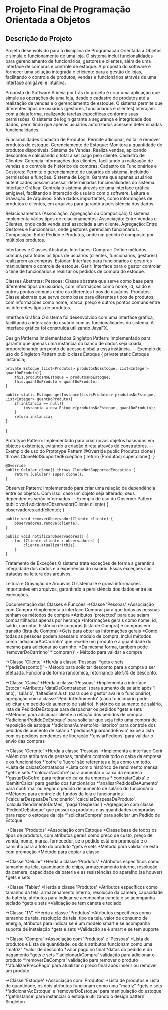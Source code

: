 # Projeto Final de Programação Orientada a Objetos

## Descrição do Projeto
Projeto desenvolvido para a disciplina de Programação Orientada a Objetos e simula o funcionamento de uma loja. O sistema inclui funcionalidades para gerenciamento de funcionários, gestores e clientes, além de uma interface de compras e controle de estoque. A proposta do software é fornecer uma solução integrada e eficiente para a gestão de lojas, facilitando o controle de produtos, vendas e funcionários através de uma interface amigável e intuitiva.


Proposta do Software
A ideia por trás do projeto é criar uma aplicação que simule as operações de uma loja, desde o cadastro de produtos até a realização de vendas e o gerenciamento de estoque. O sistema permite que diferentes tipos de usuários (gestores, funcionários e clientes) interajam com a plataforma, realizando tarefas específicas conforme suas permissões. O sistema de login garante a segurança e integridade dos dados, permitindo que apenas usuários autorizados acessem determinadas funcionalidades.


Funcionalidades
Cadastro de Produtos: Permite adicionar, editar e remover produtos do estoque.
Gerenciamento de Estoque: Monitora a quantidade de produtos disponíveis.
Sistema de Vendas: Realiza vendas, aplicando descontos e calculando o total a ser pago pelo cliente.
Cadastro de Clientes: Gerencia informações dos clientes, facilitando a realização de vendas e o controle de histórico de compras.
Cadastro de Funcionários e Gestores: Permite o gerenciamento de usuários do sistema, incluindo permissões e funções.
Sistema de Login: Garante que apenas usuários autenticados possam acessar determinadas funcionalidades do sistema.
Interface Gráfica: Controla o sistema através de uma interface gráfica amigável, facilitando a interação do usuário com o software.
Leitura e Gravação de Arquivos: Salva dados importantes, como informações de produtos e clientes, em arquivos para garantir a persistência dos dados.

Relacionamentos (Associação, Agregação ou Composição)
O sistema implementa vários tipos de relacionamentos:
Associação: Entre Vendas e Clientes, onde cada venda está associada a um cliente.
Agregação: Entre Gestores e Funcionarios, onde gestores gerenciam funcionários.
Composição: Entre Pedido e Produtos, onde um pedido é composto por múltiplos produtos.

Interfaces e Classes Abstratas
Interfaces:
Comprar: Define métodos comuns para todos os tipos de usuários (clientes, funcionários, gestores) realizarem as compras.
Estocar: Interface para funcionários e gestores manipularem o controle de estoque.
Gerir: Interface para o gestor controlar o time de funcionários e realizar os pedidos de compra do estoque.

Classes Abstratas:
Pessoas: Classe abstrata que serve como base para diferentes tipos de usuários, com informações como nome, id, saldo e outros pontos comuns entre os diferentes tipos de usuários.
Produtos: Classe abstrata que serve como base para diferentes tipos de produtos, com informações como nome, marca, preço e outros pontos comuns entre os diferentes tipos de produtos.


Interface Gráfica
O sistema foi desenvolvido com uma interface gráfica, facilitando a interação do usuário com as funcionalidades do sistema. A interface gráfica foi construída utilizando JavaFX.

Design Patterns Implementados
Singleton Pattern:
Implementado para garantir que apenas uma instância do banco de dados seja criada, proporcionando um ponto de acesso global a essa instância.
-- Exemplo de uso do Singleton Pattern
public class Estoque {
    private static Estoque instancia;

    private Estoque (List<Produtos> produtosNoEstoque, List<Integer> quantDoProduto){
        this.produtosNoEstoque = produtosNoEstoque;
        this.quantDoProduto = quantDoProduto;
    }

    public static Estoque getInstance(List<Produtos> produtosNoEstoque, List<Integer> quantDoProduto){
        if(instancia == null){
            instancia = new Estoque(produtosNoEstoque, quantDoProduto);
        }
        return instancia;
    }
}

Prototype Pattern:
Implementado para criar novos objetos baseados em objetos existentes, evitando a criação direta através de construtores.
-- Exemplo de uso do Prototype Pattern
    @Override
    public Produtos clone() throws CloneNotSupportedException {
        return (Produtos) super.clone();
    }

    @Override
    public Celular clone() throws CloneNotSupportedException {
        return (Celular) super.clone();
    }

Observer Pattern:
Implementado para criar uma relação de dependência entre os objetos. Com isso, caso um objeto seja alterado, seus dependentes serão informados
-- Exemplo de uso do Observer Pattern
    public void adicionarObservador(Cliente cliente) {
        observadores.add(cliente);
    }

    public void removerObservador(Cliente cliente) {
        observadores.remove(cliente);
    }

    public void notificarObservadores() {
        for (Cliente cliente : observadores) {
            cliente.atualizar(this);
        }
    }


Tratamento de Exceções
O sistema trata exceções de forma a garantir a integridade dos dados e a experiência do usuário. Essas exceções são tratadas na leitura dos arquivos.


Leitura e Gravação de Arquivos
O sistema lê e grava informações importantes em arquivos, garantindo a persistência dos dados entre as execuções.


Documentação das Classes e Funções
->Classe 'Pessoas'
*Associação com Compra
*Implementa a interface Comprar para que todas as pessoas tenham os métodos de compra
*Atributos 'protected' para que sejam compartilhados apenas por herança
*Informações gerais como nome, id, saldo, carrinho, histórico de compras (lista de Compra) e compras em transito (lista de Compra)
*Gets para obter as informações gerais
*Como todas as pessoas podem acessar o módulo de compra, inclui métodos como 'adicionarAoCarrinho' que recebe um produto e a quantidade do mesmo para adicionar ao carrinho.
*Da mesma forma, também pode 'removerDoCarrinho'
*'comprar()' - Método para validar a compra

->Classe 'Cliente'
*Herda a classe 'Pessoas'
*gets e sets
*'pedirDesconto()' - Método para solicitar desconto para a compra a ser efetuada. Funciona de forma randomica, retornando até 5% de desconto.

->Classe 'Caixa'
*Herda a classe 'Pessoas'
*Implementa a interface Estocar
*Atributos 'dataDeContratacao' (para aumento de salário após 1 ano), 'salário', 'faltasSemJust' (para que o gestor avalie o funcionário), agregação com a classe 'PedidoDeAumento' (cada funcionário pode solicitar um pedido de aumento de salário), histórico de aumento de salário, lista de PedidoDeEstoque para despachar os pedidos
*gets e sets
*Métodos para adicionar cliente a relação dos pedidos de compra.
*'adicionarPedidoDeEstoque' para solicitar que seja feito uma compra de reposição de estoque
*'adicionarAumentoNoHistorico' para controle dos pedidos de aumento de salário
*'pedidosAguardandoEnvio' exibe a lista com os pedidos pendentes de liberação
*'enviarPedidos' para validar o envio das compras

->Classe 'Gerente'
*Herda a classe 'Pessoas'
*Implementa a interface Gerir
*Além dos atributos de pessoas, também controla todo o caixa da empresa e os funcionários
*'cofre' e 'lucro' são referentes a loja como um todo.
*Lista de caixasContratados
*Lista com o histórico de rendimento mensal
*gets e sets
*'colocarNoCofre' para aumentar o caixa da empresa
*'gastarDoCofre' para retirar do caixa da empresa
*'contratarCaixa' e 'demitirCaixa' para gestão dos funcionários
*'analisarPedidosDeAumento' para confirmar ou negar o pedido de aumento de salário do funcionário
*Métodos para controle de fundos da loja e funcionários ('calcularDespesaDeFuncionario', 'calcularDespesaDeProduto', 'calcularRendimentoDoMes', 'pagarDespesas')
*Agregação com classe 'PedidoDeEstoque' que possui os produtos e as quantidades compradas para repor o estoque da loja
*'solicitarCompra' para solicitar um Pedido de Estoque

->Classe 'Produtos'
*Associação com Estoque
*Classe base de todos os tipos de produtos, com atributos gerais como preço de custo, preço de venda, nome, marca, fornecedor, se o pedido está em promoção e o caminho para a foto do produto
*gets e sets
*Método para validar se está com promoção
*Método para copiar a classe

->Classe 'Celular'
*Herda a classe 'Produtos'
*Atributos específicos como tamanho da tela, quantidade de chips, armazenamento interno, resolução da camera, capacidade da bateria e as resistências do aparelho (se houver)
*gets e sets

->Classe 'Tablet'
*Herda a classe 'Produtos'
*Atributos específicos como tamanho da tela, armazenamento interno, resolução da camera, capacidade da bateria, atributos para indicar se acompanha caneta e se acompanha teclado
*gets e sets
*Validação se tem caneta e teclado

->Classe 'TV'
*Herda a classe 'Produtos'
*Atributos específicos como tamanho da tela, resolução da tela. tipo da tela, valor de consumo de energia, atributos para indicar se é um modelo smart e se acompanha suporte de instalação
*gets e sets
*Validação se é smart e se tem suporte

->Classe 'Compra'
*Associação com 'Produtos' e 'Pessoas'
*Lista de produtos e Lista de quantidade, os dois atributos funcionam como uma "matriz"
*valor de desconto
*valor pago no final
*datas do pedido e do pagamento
*gets e sets
*'adicionarACompra' validação para adicionar o produto
*'removerDaCompra' validação para remover o produto
*'atualizarPrecoPago' para atualizar o preco final após inserir ou remover um produto

->Classe 'Estoque'
*Associação com 'Produtos'
*Lista de produtos e Lista de quantidade, os dois atributos funcionam como uma "matriz"
*gets e sets
*'adicionarAoEstoque' e 'removerDoEstoque' para manipulação do estoque
*'getInstance' para instanciar o estoque utilizando o design pattern Singleton
